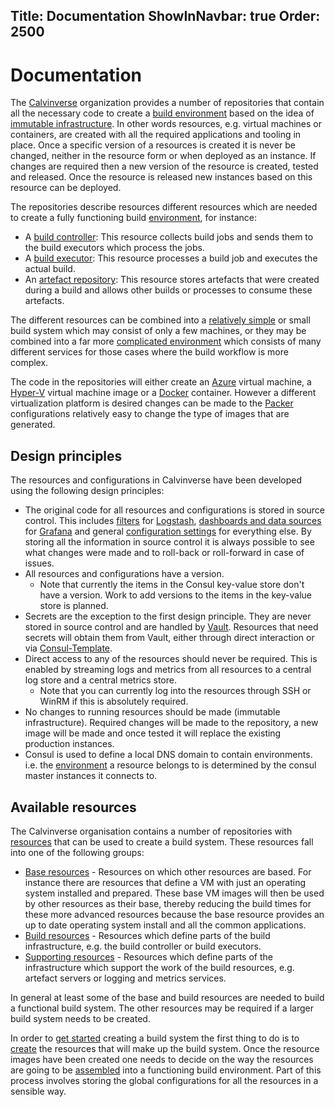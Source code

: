 Title: Documentation
ShowInNavbar: true
Order: 2500
---

# Documentation

The [Calvinverse](https://github.com/Calvinverse) organization provides a number of repositories that
contain all the necessary code to create a [build environment](https://en.wikipedia.org/wiki/Build_automation)
based on the idea of [immutable infrastructure](https://martinfowler.com/bliki/ImmutableServer.html). In
other words resources, e.g. virtual machines or containers, are created with all the required applications
and tooling in place. Once a specific version of a resources is created it is never be changed, neither
in the resource form or when deployed as an instance. If changes are required then a new version of the
resource is created, tested and released. Once the resource is released new instances based on this
resource can be deployed.

The repositories describe resources different resources which are needed to create a fully functioning
build [environment](environments.html), for instance:

- A [build controller](https://github.com/Calvinverse/resource.build.master): This resource collects
  build jobs and sends them to the build executors which process the jobs.
- A [build executor](https://github.com/Calvinverse/resource.build.agent.windows): This resource
  processes a build job and executes the actual build.
- An [artefact repository](https://github.com/Calvinverse/resource.artefacts): This resource stores
  artefacts that were created during a build and allows other builds or processes to consume these
  artefacts.

The different resources can be combined into a [relatively simple](example-minimal-build-system.html)
or small build system which may consist of only a few machines, or they may be combined into a far
more [complicated environment](example-complete-build-system.html) which consists of many different
services for those cases where the build workflow is more complex.

The code in the repositories will either create an [Azure]() virtual machine, a
[Hyper-V](https://en.wikipedia.org/wiki/Hyper-V) virtual machine image or a
[Docker](https://www.docker.com/) container. However a different
virtualization platform is desired changes can be made to the [Packer](https://packer.io) configurations
relatively easy to change the type of images that are generated.

## Design principles

The resources and configurations in Calvinverse have been developed using the following design principles:

- The original code for all resources and configurations is stored in source control. This includes
  [filters](https://github.com/Calvinverse/calvinverse.logs.filters) for
  [Logstash](https://github.com/Calvinverse/resource.logs.processor),
  [dashboards and data sources](https://github.com/Calvinverse/calvinverse.metrics.dashboards)
  for [Grafana](https://github.com/Calvinverse/resource.metrics.dashboard)
  and general [configuration settings](https://github.com/Calvinverse/calvinverse.configuration)
  for everything else. By storing all the information in source control it is always possible to see
  what changes were made and to roll-back or roll-forward in case of issues.
- All resources and configurations have a version.
  - Note that currently the items in the Consul key-value store don't have a version. Work to add versions
    to the items in the key-value store is planned.
- Secrets are the exception to the first design principle. They are never stored in source control
  and are handled by [Vault](https://github.com/Calvinverse/resource.secrets).
  Resources that need secrets will obtain them from Vault, either through direct interaction or
  via [Consul-Template](https://github.com/hashicorp/consul-template).
- Direct access to any of the resources should never be required. This is enabled by streaming logs
  and metrics from all resources to a central log store and a central metrics store.
  - Note that you can currently log into the resources through SSH or WinRM if this is absolutely
    required.
- No changes to running resources should be made (immutable infrastructure). Required changes will
  be made to the repository, a new image will be made and once tested it will replace the existing
  production instances.
- Consul is used to define a local DNS domain to contain environments. i.e. the
  [environment](environments.html) a resource belongs to is determined by the consul master instances
  it connects to.

## Available resources

The Calvinverse organisation contains a number of repositories with [resources](../resources) that
can be used to create a build system. These resources fall into one of the following groups:

- [Base resources](../resources/category-base.html) - Resources on which other resources are based.
  For instance there are resources that define a VM with just an operating system installed and
  prepared. These base VM images will then be used by other resources as their base, thereby reducing
  the build times for these more advanced resources because the base resource provides an up to date
  operating system install and all the common applications.
- [Build resources](../resources/category-build.html) - Resources which define parts of the build
  infrastructure, e.g. the build controller or build executors.
- [Supporting resources](../resources/category-support.html) - Resources which define parts of the
  infrastructure which support the work of the build resources, e.g. artefact servers or logging
  and metrics services.

In general at least some of the base and build resources are needed to build a functional
build system. The other resources may be required if a larger build system needs to be
created.

In order to [get started](getting-started.html) creating a build system the first thing to do
is to [create](how-to-build.html) the resources that will make up the build system. Once the
resource images have been created one needs to decide on the way the resources are
going to be [assembled](setup.html) into a functioning build environment. Part of this process
involves storing the global configurations for all the resources in a
sensible way.
